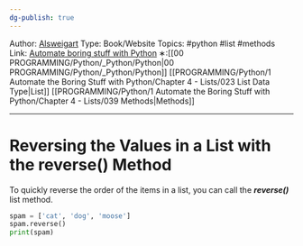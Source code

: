 ```yaml
---
dg-publish: true
---
```

Author: [Alsweigart](https://alsweigart.com/)
Type: Book/Website
Topics: #python #list #methods
Link: [Automate boring stuff with Python](https://automatetheboringstuff.com/)
∗:[[00 PROGRAMMING/Python/_Python/Python\|00 PROGRAMMING/Python/_Python/Python]]  [[PROGRAMMING/Python/1 Automate the Boring Stuff with Python/Chapter 4 - Lists/023 List Data Type\|List]] [[PROGRAMMING/Python/1 Automate the Boring Stuff with Python/Chapter 4 - Lists/039 Methods\|Methods]] 

---
# Reversing the Values in a List with the reverse() Method


To quickly reverse the order of the items in a list, you can call the ___reverse()___ list method.

```python
spam = ['cat', 'dog', 'moose']
spam.reverse()
print(spam)
```